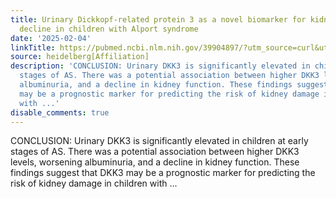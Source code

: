 ```yaml
---
title: Urinary Dickkopf-related protein 3 as a novel biomarker for kidney function
  decline in children with Alport syndrome
date: '2025-02-04'
linkTitle: https://pubmed.ncbi.nlm.nih.gov/39904897/?utm_source=curl&utm_medium=rss&utm_campaign=pubmed-2&utm_content=1FakS-2QOkCT8HsMOQP1bCRQ4YzyumYOmxmF0moLsQ3dFB1E9V&fc=20220326224207&ff=20250205170939&v=2.18.0.post9+e462414
source: heidelberg[Affiliation]
description: 'CONCLUSION: Urinary DKK3 is significantly elevated in children at early
  stages of AS. There was a potential association between higher DKK3 levels, worsening
  albuminuria, and a decline in kidney function. These findings suggest that DKK3
  may be a prognostic marker for predicting the risk of kidney damage in children
  with ...'
disable_comments: true
---
```

CONCLUSION: Urinary DKK3 is significantly elevated in children at early stages of AS. There was a potential association between higher DKK3 levels, worsening albuminuria, and a decline in kidney function. These findings suggest that DKK3 may be a prognostic marker for predicting the risk of kidney damage in children with ...